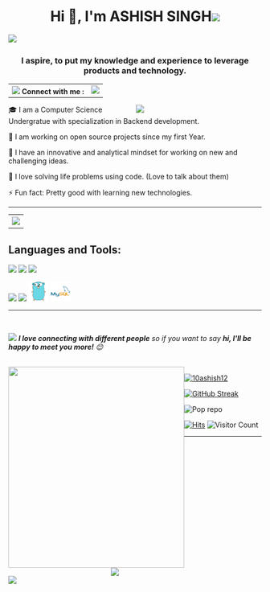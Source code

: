 <h1 align="center">Hi 👋, I'm ASHISH SINGH<img src="https://media.giphy.com/media/12oufCB0MyZ1Go/giphy.gif" width="50"></h1>

![](https://raw.githubusercontent.com/halfrost/halfrost/master/icons/header_.png)

<h3 align="center">I aspire, to put my knowledge and experience to leverage products and technology.


</h3>

<table align="center">
 <th> <img src="https://github.com/TheDudeThatCode/TheDudeThatCode/blob/master/Assets/Hi.gif" width="29px"/> Connect with me  :</th>
  <td>
   <a href="https://www.linkedin.com/in/ashish-kumar-patel-74ab651b4" class="pics"><img src="https://user-images.githubusercontent.com/56452820/132254880-375d3383-f227-4920-a94b-e567592268f8.png" height="47vh">  </a>
    </table>
 
<img align='right' src="https://media.giphy.com/media/M9gbBd9nbDrOTu1Mqx/giphy.gif" width="250">



:mortar_board: I am a Computer Science Undergratue with specialization in Backend development. 

:see_no_evil: I am working on open source projects since my first Year.

🌱 I have an innovative and analytical mindset for working on new and challenging ideas.

:frog: I love solving life problems using code. (Love to talk about them)
   
⚡ Fun fact: Pretty good with learning new technologies.


------
   
   <table style="width:100%">
  <tr>
    <th><img src="https://github-readme-stats.vercel.app/api/top-langs/?username=anmol-chauhan-24&layout=compact&hide=Golang" /></th>
    
  </tr>
</table>
    
  <h2>Languages and Tools:</h2>
   

<code><img height="40" src="https://cdn.iconscout.com/icon/free/png-512/c-programming-569564.png"></code> 
<code><img height="40" src="https://e7.pngegg.com/pngimages/840/443/png-clipart-html-5-logo-web-development-html-css3-canvas-element-web-design-w3c-html5-logo-miscellaneous-text-thumbnail.png"></code>
<code><img height="40" src="https://mccarter.gallerycdn.vsassets.io/extensions/mccarter/start-git-bash/1.2.1/1499505567572/Microsoft.VisualStudio.Services.Icons.Default"></code>

<code><img height="40" src="https://www.pngitem.com/pimgs/m/385-3850359_icon-mongodb-logo-hd-png-download.png"></code> 
<code><img height="40" src="https://cdn.iconscout.com/icon/free/png-256/redis-83994.png"></code>
<code><img height="40" src="https://raw.githubusercontent.com/devicons/devicon/master/icons/go/go-original.svg"></code>
<code><img height="40" src ="https://raw.githubusercontent.com/devicons/devicon/master/icons/mysql/mysql-original-wordmark.svg"></code>

<hr>
<br>

<img src="https://media.giphy.com/media/LnQjpWaON8nhr21vNW/giphy.gif" width="60"> <em><b>I love connecting with different people</b> so if you want to say <b>hi, I'll be happy to meet you more!</b> 😊</em>

<br>
<img
src="https://2.bp.blogspot.com/-uRY6I6uVF_s/VaXffmYyvVI/AAAAAAAAB7s/Jw15R0qy9VQ/s1600/iron%252Bman%252Bgif%252Bimages%252Bon%252Bmithileshjoshi.blogspot.com%252Bjarvis%252Bshell%252Bcommands%252B%2525289%252529.gif" width="350" height = "400" align= "left" />
<img src='https://github-readme-stats.vercel.app/api/top-langs/?username=10ashish12&theme=algolia&hide_langs_below=4' width = "300" align="right" />
<img src='https://github-readme-stats.vercel.app/api?username=10ashish12&show_icons=true&theme=algolia&count_private=true&line_height=30' width = "500" align ="left" />
<p align="left"> <a href="https://github.com/10ashish12"><img src="https://github-profile-trophy.vercel.app/?username=10ashish12&theme=dracula" alt="10ashish12" /></a</p>

[![GitHub Streak](https://github-readme-streak-stats.herokuapp.com/?user=10ashish12&theme=algolia)](https://git.io/streak-stats)

![Pop repo ](https://github-readme-stats.anuraghazra1.vercel.app/api/pin/?username=10ashish12&repo=Mini-Project-in-C&theme=algolia)

[![Hits](https://hits.seeyoufarm.com/api/count/incr/badge.svg?url=https%3A%2F%2Fgithub.com%2F10ashish12&count_bg=%2379C83D&title_bg=%23242748&icon=dev-dot-to.svg&icon_color=%2311E70C&title=COUNT+ViSITORS&edge_flat=false)](https://hits.seeyoufarm.com)
![Visitor Count](https://profile-counter.glitch.me/10ashish12/count.svg)
<hr>
   
